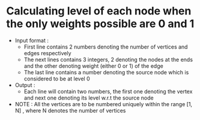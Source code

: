 # Calculating level of each node when the only weights possible are 0 and 1
- Input format :
  - First line contains 2 numbers denoting the number of vertices and edges respectively
  - The next lines contains 3 integers, 2 denoting the nodes at the ends and the other denoting weight (either 0 or 1) of the edge
  - The last line contains a number denoting the source node which is considered to be at level 0
- Output :
  - Each line will contain two numbers, the first one denoting the vertex and next one denoting its level w.r.t the source node
- NOTE : All the vertices are to be numbered uniquely within the range [1, N] , where N denotes the number of vertices

